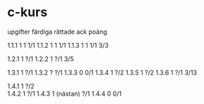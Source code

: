 # c-kurs

upgifter  färdiga   rättade   ack poäng

1.1.1       1           1         1/1
1.1.2       1           1         1/1
1.1.3       1           1         1/1
                                  3/3
                                  
1.2.1       1                     ?/1
1.2.2       1                     ?/1
                                  3/5
                                  
1.3.1       1                     ?/1
1.3.2       ?                     ?/1
1.3.3       0                     0/1
1.3.4       1                     ?/2
1.3.5       1                     ?/2
1.3.6       1                     ?/1
                                  3/13

1.4.1       1                     ?/2     
1.4.2       1                     ?/1
1.4.3       1 (nästan)            ?/1
1.4.4       0                     0/1
